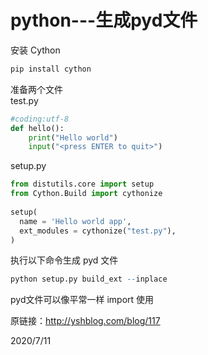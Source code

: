 # python---生成pyd文件

安装 Cython  
```r
pip install cython
```

准备两个文件  
test.py  
```python
#coding:utf-8
def hello():
    print("Hello world")
    input("<press ENTER to quit>")
```

setup.py  
```python
from distutils.core import setup
from Cython.Build import cythonize
 
setup(
  name = 'Hello world app',
  ext_modules = cythonize("test.py"),
)
```

执行以下命令生成 pyd 文件  
```r
python setup.py build_ext --inplace
```

pyd文件可以像平常一样 import 使用  

原链接：http://yshblog.com/blog/117  


2020/7/11  
